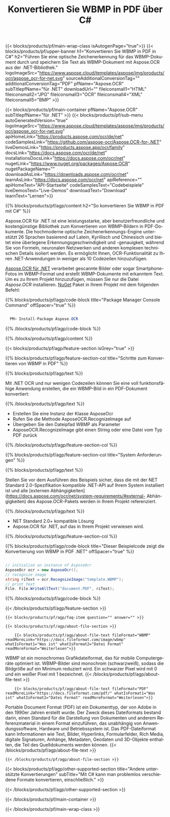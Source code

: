 ﻿---
title: Konvertieren Sie WBMP in PDF über C# 
weight: 3920
url: /de/net/conversion/wbmp-to-pdf/ 
lang: de
langdirlevel: 2
locales: ja,it,ru,de,es,fr,nl,id,lt,pl,pt,vi,tr,ko
description: Beispielcode für die C#-Konvertierung von WBMP in PDF. Verwenden Sie den API-Beispielcode für die Batch-Konvertierung von WBMP-Dateien in PDF innerhalb von VB.NET, Asp.NET oder einer beliebigen .NET-basierten Anwendung.
---

{{< blocks/products/pf/main-wrap-class isAutogenPage="true">}}
{{< blocks/products/pf/upper-banner h1="Konvertieren Sie WBMP in PDF in C#" h2="Führen Sie eine optische Zeichenerkennung für das WBMP-Dokument durch und speichern Sie Text als WBMP-Dokument mit Aspose.OCR aus der .NET-Bibliothek." logoImageSrc="https://www.aspose.cloud/templates/aspose/img/products/ocr/aspose_ocr-for-net.svg" sourceAdditionalConversionTag="" additionalConversionTag="PDF" pfName="Aspose.OCR" subTitlepfName="für .NET" downloadUrl="" fileiconsmall1="HTML" fileiconsmall2="JPG" fileiconsmall3="OCR" fileiconsmall4="XML" fileiconsmall5="BMP" >}}


{{< blocks/products/pf/main-container pfName="Aspose.OCR" subTitlepfName="für .NET" >}}
{{< blocks/products/pf/sub-menu autoGeneratedVersion="true" logoImageSrc="https://www.aspose.cloud/templates/aspose/img/products/ocr/aspose_ocr-for-net.svg" apiHomeLink="https://products.aspose.com/ocr/de/net" codeSamplesLink="https://github.com/aspose-ocr/Aspose.OCR-for-.NET" liveDemosLink="https://products.aspose.app/ocr/family" docsLink="https://docs.aspose.com/ocr/de/net" installationsDocsLink="https://docs.aspose.com/ocr/net" nugetLink="https://www.nuget.org/packages/Aspose.OCR" nugetPackageName="" downloadAsLink="https://downloads.aspose.com/ocr/net" learnAsLink="https://docs.aspose.com/ocr/net" apiReference="" apiHomeText="API-Startseite" codeSamplesText="Codebeispiele" liveDemosText="Live-Demos" downloadText="Download" learnText="Lernen">}}

{{% blocks/products/pf/agp/content h2="So konvertieren Sie WBMP in PDF mit C#" %}}

Aspose.OCR für .NET ist eine leistungsstarke, aber benutzerfreundliche und kostengünstige Bibliothek zum Konvertieren von WBMP-Bildern in PDF-Dokumente. Die hochmoderne optische Zeichenerkennungs-Engine unterstützt 26 Sprachen basierend auf Latein, Kyrillisch und Chinesisch und bietet eine überlegene Erkennungsgeschwindigkeit und -genauigkeit, während Sie von Formeln, neuronalen Netzwerken und anderen komplexen technischen Details isoliert werden. Es ermöglicht Ihnen, OCR-Funktionalität zu Ihren .NET-Anwendungen in weniger als 10 Codezeilen hinzuzufügen.

[Aspose.OCR für .NET](https://products.aspose.com/ocr/net)
 verarbeitet gescannte Bilder oder sogar Smartphone-Fotos im WBMP-Format und erstellt WBMP-Dokumente mit erkanntem Text. Um es zu Ihrem Projekt hinzuzufügen, müssen Sie nur die Datei *Aspose.OCR* installieren.
 [NuGet](https://www.nuget.org/packages/aspose.ocr)
 Paket in Ihrem Projekt mit dem folgenden Befehl:

{{% blocks/products/pf/agp/code-block title="Package Manager Console Command" offSpacer="true" %}}

```cs

  PM> Install-Package Aspose.OCR

```

{{% /blocks/products/pf/agp/code-block %}}

{{% /blocks/products/pf/agp/content %}}

{{< blocks/products/pf/agp/feature-section isGrey="true" >}}

{{% blocks/products/pf/agp/feature-section-col title="Schritte zum Konvertieren von WBMP in PDF" %}}

{{% blocks/products/pf/agp/text %}}

Mit .NET OCR und nur wenigen Codezeilen können Sie eine voll funktionsfähige Anwendung erstellen, die ein WBMP-Bild in ein PDF-Dokument konvertiert:

{{% /blocks/products/pf/agp/text %}}

+ Erstellen Sie eine Instanz der Klasse AsposeOcr
+ Rufen Sie die Methode AsposeOCR.RecognizeImage auf
+ Übergeben Sie den Dateipfad WBMP als Parameter
+ AsposeOCR.RecognizeImage gibt einen String oder eine Datei vom Typ PDF zurück

{{% /blocks/products/pf/agp/feature-section-col %}}

{{% blocks/products/pf/agp/feature-section-col title="System Anforderungen" %}}

{{% blocks/products/pf/agp/text %}}

Stellen Sie vor dem Ausführen des Beispiels sicher, dass die mit der NET Standard 2.0-Spezifikation kompatible .NET-API auf Ihrem System installiert ist und alle [externen Abhängigkeiten](https://docs.aspose.com/ocr/net/system-requirements/#external- Abhängigkeiten) des Aspose.OCR-Pakets werden in Ihrem Projekt referenziert.

{{% /blocks/products/pf/agp/text %}}

- NET Standard 2.0+ kompatible Lösung
- Aspose.OCR für .NET, auf das in Ihrem Projekt verwiesen wird.

{{% /blocks/products/pf/agp/feature-section-col %}}

{{% blocks/products/pf/agp/code-block title="Dieser Beispielcode zeigt die Konvertierung von WBMP in PDF .NET" offSpacer="true" %}}

```cs

// initialize an instance of AsposeOcr
AsposeOcr ocr = new AsposeOcr();
// recognize image
string riText = ocr.RecognizeImage("template.WBMP");
// print text
File. File.WriteAllText("document.PDF", riText);

```

{{% /blocks/products/pf/agp/code-block %}}

{{< /blocks/products/pf/agp/feature-section >}}

    {{< blocks/products/pf/agp/faq-item question="" answer="" >}}

    {{< blocks/products/pf/agp/about-file-section >}}
       
        {{< blocks/products/pf/agp/about-file-text fileFormat="WBMP" readMoreLink="https://docs.fileformat.com/image/wbmp" whatIsFormat1="Was ist" whatIsFormat2="Datei Format" readMoreFormat="Weiterlesen">}}
WBMP ist ein monochromes Grafikdateiformat, das für mobile Computergeräte optimiert ist.
WBMP-Bilder sind monochrom (schwarzweiß), sodass die Bildgröße auf ein Minimum reduziert wird. Ein schwarzer Pixel wird mit 0 und ein weißer Pixel mit 1 bezeichnet.
        {{< /blocks/products/pf/agp/about-file-text >}}

        {{< blocks/products/pf/agp/about-file-text fileFormat="PDF" readMoreLink="https://docs.fileformat.com/pdf/" whatIsFormat1="Was ist" whatIsFormat2="Datei Format" readMoreFormat="Weiterlesen">}}
Portable Document Format (PDF) ist ein Dokumenttyp, der von Adobe in den 1990er Jahren erstellt wurde. Der Zweck dieses Dateiformats bestand darin, einen Standard für die Darstellung von Dokumenten und anderem Referenzmaterial in einem Format einzuführen, das unabhängig von Anwendungssoftware, Hardware und Betriebssystem ist. Das PDF-Dateiformat kann Informationen wie Text, Bilder, Hyperlinks, Formularfelder, Rich Media, digitale Signaturen, Anhänge, Metadaten, Geodaten und 3D-Objekte enthalten, die Teil des Quelldokuments werden können.
        {{< /blocks/products/pf/agp/about-file-text >}}

    {{< /blocks/products/pf/agp/about-file-section >}}

<!-- aboutfile Ends -->

{{< blocks/products/pf/agp/other-supported-section title="Andere unterstützte Konvertierungen" subTitle="Mit C# kann man problemlos verschiedene Formate konvertieren, einschließlich." >}}



{{< /blocks/products/pf/agp/other-supported-section >}}

{{< /blocks/products/pf/main-container >}}
    
{{< /blocks/products/pf/main-wrap-class >}}
